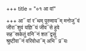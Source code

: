 +++
title = "०१ आ वां"

+++
आ᳓ वां र᳓थम् पुरुमाय᳓म् मनोजु᳓वं  
जीरा᳓शुवं यज्ञि᳓यं जीव᳓से हुवे  
सह᳓स्रकेतुं वनि᳓नं शत᳓द्वसुं  
श्रुष्टीवा᳓नं वरिवोधा᳓म् अभि᳓ प्र᳓यः